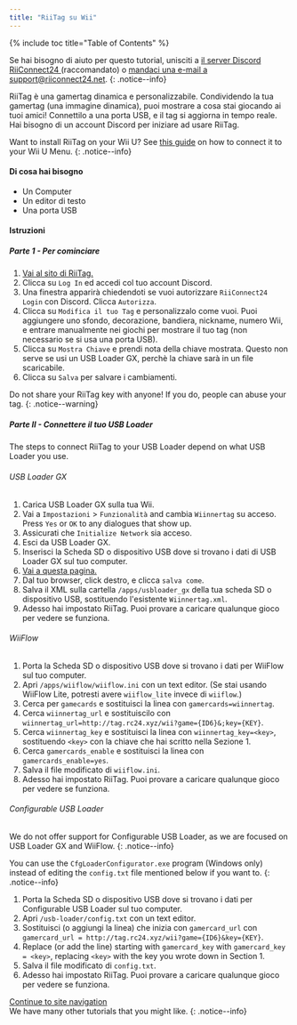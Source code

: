 ```yaml
---
title: "RiiTag su Wii"
---
```


{% include toc title="Table of Contents" %}

Se hai bisogno di aiuto per questo tutorial, unisciti a [il server Discord RiiConnect24 ](https://discord.gg/b4Y7jfD) (raccomandato) o [mandaci una e-mail a support@riiconnect24.net](mailto:support@riiconnect24.net).
{: .notice--info}

RiiTag è una gamertag dinamica e personalizzabile. Condividendo la tua gamertag (una immagine dinamica), puoi mostrare a cosa stai giocando ai tuoi amici! Connettilo a una porta USB, e il tag si aggiorna in tempo reale. Hai bisogno di un account Discord per iniziare ad usare RiiTag.

Want to install RiiTag on your Wii U? See [this guide](riitag-wiiu) on how to connect it to your Wii U Menu.
{: .notice--info}

#### Di cosa hai bisogno

* Un Computer
* Un editor di testo
* Una porta USB

#### Istruzioni

##### Parte 1 - Per cominciare

1. [Vai al sito di RiiTag.](https://tag.rc24.xyz/)
2. Clicca su `Log In` ed accedi col tuo account Discord.
3. Una finestra apparirà chiedendoti se vuoi autorizzare `RiiConnect24 Login` con Discord. Clicca `Autorizza`.
4. Clicca su `Modifica il tuo Tag` e personalizzalo come vuoi. Puoi aggiungere uno sfondo, decorazione, bandiera, nickname, numero Wii, e entrare manualmente nei giochi per mostrare il tuo tag (non necessario se si usa una porta USB).
5. Clicca su `Mostra Chiave` e prendi nota della chiave mostrata. Questo non serve se usi un USB Loader GX, perchè la chiave sarà in un file scaricabile.
6. Clicca su `Salva` per salvare i cambiamenti.

Do not share your RiiTag key with anyone! If you do, people can abuse your tag.
{: .notice--warning}

##### Parte II - Connettere il tuo USB Loader

The steps to connect RiiTag to your USB Loader depend on what USB Loader you use.

###### USB Loader GX

1. Carica USB Loader GX sulla tua Wii.
2. Vai a `Impostazioni` > `Funzionalità` and cambia `Wiinnertag` su acceso. Press `Yes` or `OK` to any dialogues that show up.
3. Assicurati che `Initialize Network` sia acceso.
4. Esci da USB Loader GX.
5. Inserisci la Scheda SD o dispositivo USB dove si trovano i dati di USB Loader GX sul tuo computer.
6. [Vai a questa pagina.](https://tag.rc24.xyz/Wiinnertag.xml)
7. Dal tuo browser, click destro, e clicca `salva come`.
8. Salva il XML sulla cartella `/apps/usbloader_gx`  della tua scheda SD o dispositivo USB, sostituendo l'esistente `Wiinnertag.xml`.
9. Adesso hai impostato RiiTag. Puoi provare a caricare qualunque gioco per vedere se funziona.

###### WiiFlow

1. Porta la Scheda SD o dispositivo USB dove si trovano i dati per WiiFlow sul tuo computer.
2. Apri `/apps/wiiflow/wiiflow.ini` con un text editor. (Se stai usando WiiFlow Lite, potresti avere `wiiflow_lite` invece di `wiiflow`.)
3. Cerca per `gamecards` e sostituisci la linea con `gamercards=wiinnertag`.
4. Cerca `wiinnertag_url` e sostituiscilo con `wiinnertag_url=http://tag.rc24.xyz/wii?game={ID6}&;key={KEY}`.
5. Cerca `wiinnertag_key` e sostituisci la linea con `wiinnertag_key=<key>`, sostituendo `<key>` con la chiave che hai scritto nella Sezione 1.
6. Cerca `gamercards_enable` e sostituisci la linea con `gamercards_enable=yes`.
7. Salva il file modificato di `wiiflow.ini`.
8. Adesso hai impostato RiiTag. Puoi provare a caricare qualunque gioco per vedere se funziona.

###### Configurable USB Loader

We do not offer support for Configurable USB Loader, as we are focused on USB Loader GX and WiiFlow.
{: .notice--info}

You can use the `CfgLoaderConfigurator.exe` program (Windows only) instead of editing the `config.txt` file mentioned below if you want to.
{: .notice--info}

1. Porta la Scheda SD o dispositivo USB dove si trovano i dati per Configurable USB Loader sul tuo computer.
2. Apri `/usb-loader/config.txt` con un text editor.
3. Sostituisci (o aggiungi la linea) che inizia con `gamercard_url` con `gamercard_url = http://tag.rc24.xyz/wii?game={ID6}&key={KEY}`.
4. Replace (or add the line) starting with `gamercard_key` with `gamercard_key = <key>`, replacing `<key>` with the key you wrote down in Section 1.
5. Salva il file modificato di `config.txt`.
6. Adesso hai impostato RiiTag. Puoi provare a caricare qualunque gioco per vedere se funziona.

[Continue to site navigation](site-navigation)<br> We have many other tutorials that you might like.
{: .notice--info}
